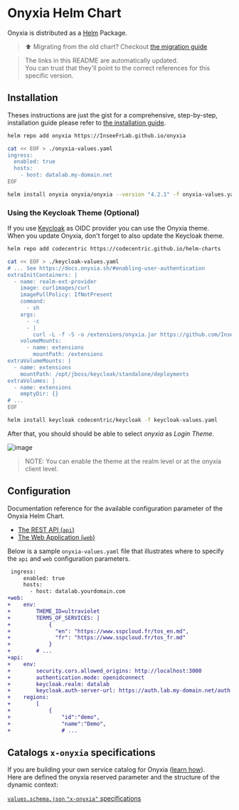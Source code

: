 # Onyxia Helm Chart  

Onyxia is distributed as a [Helm](https://helm.sh/) Package.  

> ⬆️ Migrating from the old chart? Checkout [the migration guide](https://docs.onyxia.sh/migration-guides/migrating-to-the-new-helm-repo)

> The links in this README are automatically updated.  
> You can trust that they'll point to the correct references for this specific version.  

## Installation

Theses instructions are just the gist for a comprehensive, step-by-step, installation guide
please refer to [the installation guide](https://docs.onyxia.sh).  

```bash
helm repo add onyxia https://InseeFrLab.github.io/onyxia

cat << EOF > ./onyxia-values.yaml
ingress:
  enabled: true
  hosts:
    - host: datalab.my-domain.net
EOF

helm install onyxia onyxia/onyxia --version "4.2.1" -f onyxia-values.yaml
```

### Using the Keycloak Theme (Optional)

If you use [Keycloak](https://www.keycloak.org/) as OIDC provider you can use the Onyxia theme.  
When you update Onyxia, don't forget to also update the Keycloak theme.  

```bash
helm repo add codecentric https://codecentric.github.io/helm-charts

cat << EOF > ./keycloak-values.yaml
# ... See https://docs.onyxia.sh/#enabling-user-authentication
extraInitContainers: |
  - name: realm-ext-provider
    image: curlimages/curl
    imagePullPolicy: IfNotPresent
    command:
      - sh
    args:
      - -c
      - |
        curl -L -f -S -o /extensions/onyxia.jar https://github.com/InseeFrLab/onyxia/releases/download/v4.2.1/keycloak-theme.jar
    volumeMounts:
      - name: extensions
        mountPath: /extensions
extraVolumeMounts: |
  - name: extensions
    mountPath: /opt/jboss/keycloak/standalone/deployments
extraVolumes: |
  - name: extensions
    emptyDir: {}
# ...
EOF

helm install keycloak codecentric/keycloak -f keycloak-values.yaml
```

After that, you should should be able to select *onyxia* as *Login Theme*.  

![image](https://github.com/InseeFrLab/onyxia/assets/6702424/e53ac4cf-1787-406d-b360-e61de41d2607)  

> NOTE: You can enable the theme at the realm level or at the onyxia client level.  

## Configuration

Documentation reference for the available configuration parameter of the Onyxia Helm Chart.

-   [The REST API (`api`)](https://github.com/InseeFrLab/onyxia-api/blob/v0.31/README.md#configuration)
-   [The Web Application (`web`)](https://github.com/InseeFrLab/onyxia/blob/v4.2.1/web/.env)

Below is a sample `onyxia-values.yaml` file that illustrates where to specify the `api` and `web` configuration parameters.

```diff
 ingress:
     enabled: true
     hosts:
       - host: datalab.yourdomain.com
+web:
+    env:
+        THEME_ID=ultraviolet
+        TERMS_OF_SERVICES: |
+            {
+              "en": "https://www.sspcloud.fr/tos_en.md",
+              "fr": "https://www.sspcloud.fr/tos_fr.md"
+            }
+        # ...
+api:
+    env:
+        security.cors.allowed_origins: http://localhost:3000
+        authentication.mode: openidconnect
+        keycloak.realm: datalab
+        keycloak.auth-server-url: https://auth.lab.my-domain.net/auth
+    regions:
+        [
+            {
+                "id":"demo",
+                "name":"Demo",
+                # ...
```

## Catalogs `x-onyxia` specifications

If you are building your own service catalog for Onyxia ([learn how](https://docs.onyxia.sh/catalog-of-services)).  
Here are defined the onyxia reserved parameter and the structure of the dynamic context:

[`values.schema.json` `"x-onyxia"` specifications](https://github.com/InseeFrLab/onyxia/blob/v4.2.1/web/src/core/ports/OnyxiaApi/XOnyxia.ts)
